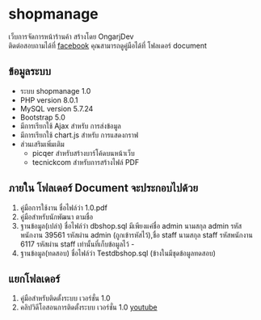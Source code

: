 # shopmanage
เว็บการจัดการหน้าร้านค้า สร้างโดย OngarjDev<br>
ติดต่อสอบถามได้ที่ [facebook](https://www.facebook.com/WebProjectThailand)
คุณสามารถดูคู่มือได้ที่ โฟลเดอร์ document

## ข้อมูลระบบ

* ระบบ shopmanage 1.0
* PHP version 8.0.1 
* MySQL version 5.7.24 
* Bootstrap 5.0
* มีการเรียกใช้ Ajax สำหรับ การส่งข้อมูล
* มีการเรียกใช้ chart.js สำหรับ การแสดงกราฟ
* ส่วนเสริมเพิ่มเติม
    * picqer สำหรับสร้างบาร์โค้ดบนหน้าเว็บ
    * tecnickcom สำหรับการสร้างไฟล์ PDF

## **ภายใน โฟลเดอร์ Document จะประกอบไปด้วย**

1. คู่มือการใช้งาน ชื่อไฟล์ว่า 1.0.pdf
2. คู่มือสำหรับนักพัฒนา ตามชื่อ 
3. ฐานข้อมูล(เปล่า) ชื่อไฟล์ว่า dbshop.sql มีเพียงแค่ชื่อ admin นามสกุล admin รหัสพนักงาน 39561  รหัสผ่าน admin (ถูกเข้ารหัสไว้),ชื่อ staff นามสกุล staff รหัสพนักงาน 6117 รหัสผ่าน staff เท่านั้นที่เก็บข้อมูลไว้ -
4. ฐานข้อมูล(ทดสอบ) ชื่อไฟล์ว่า Testdbshop.sql (ข้างในมีชุดข้อมูลทดสอบ)

## **แยกโฟลเดอร์**

1. คู่มือสำหรับติดตั้งระบบ เวอร์ชั่น 1.0
2. คลิปวิดีโอสอนการติดตั้งระบบ เวอร์ชั่น 1.0 [youtube](https://www.facebook.com/profile.php?id=100020639953885)
